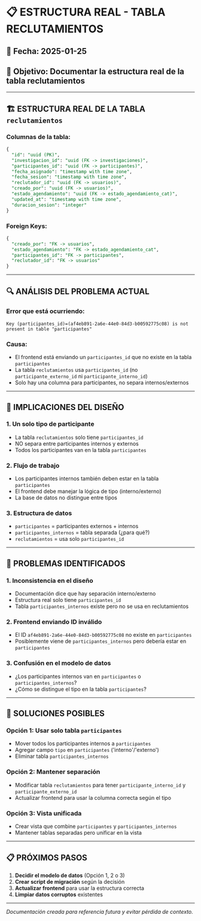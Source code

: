 # 📋 ESTRUCTURA REAL - TABLA RECLUTAMIENTOS

## 📅 Fecha: 2025-01-25
## 🎯 Objetivo: Documentar la estructura real de la tabla reclutamientos

---

## 🏗️ ESTRUCTURA REAL DE LA TABLA `reclutamientos`

### Columnas de la tabla:
```sql
{
  "id": "uuid (PK)",
  "investigacion_id": "uuid (FK -> investigaciones)",
  "participantes_id": "uuid (FK -> participantes)",
  "fecha_asignado": "timestamp with time zone",
  "fecha_sesion": "timestamp with time zone", 
  "reclutador_id": "uuid (FK -> usuarios)",
  "creado_por": "uuid (FK -> usuarios)",
  "estado_agendamiento": "uuid (FK -> estado_agendamiento_cat)",
  "updated_at": "timestamp with time zone",
  "duracion_sesion": "integer"
}
```

### Foreign Keys:
```sql
{
  "creado_por": "FK -> usuarios",
  "estado_agendamiento": "FK -> estado_agendamiento_cat", 
  "participantes_id": "FK -> participantes",
  "reclutador_id": "FK -> usuarios"
}
```

---

## 🔍 ANÁLISIS DEL PROBLEMA ACTUAL

### Error que está ocurriendo:
```
Key (participantes_id)=(af4eb891-2a6e-44e0-84d3-b00592775c08) is not present in table "participantes"
```

### Causa:
- El frontend está enviando un `participantes_id` que no existe en la tabla `participantes`
- La tabla `reclutamientos` usa `participantes_id` (no `participante_externo_id` ni `participante_interno_id`)
- Solo hay una columna para participantes, no separa internos/externos

---

## 🎯 IMPLICACIONES DEL DISEÑO

### 1. **Un solo tipo de participante**
- La tabla `reclutamientos` solo tiene `participantes_id`
- NO separa entre participantes internos y externos
- Todos los participantes van en la tabla `participantes`

### 2. **Flujo de trabajo**
- Los participantes internos también deben estar en la tabla `participantes`
- El frontend debe manejar la lógica de tipo (interno/externo)
- La base de datos no distingue entre tipos

### 3. **Estructura de datos**
- `participantes` = participantes externos + internos
- `participantes_internos` = tabla separada (¿para qué?)
- `reclutamientos` = usa solo `participantes_id`

---

## 🚨 PROBLEMAS IDENTIFICADOS

### 1. **Inconsistencia en el diseño**
- Documentación dice que hay separación interno/externo
- Estructura real solo tiene `participantes_id`
- Tabla `participantes_internos` existe pero no se usa en reclutamientos

### 2. **Frontend enviando ID inválido**
- El ID `af4eb891-2a6e-44e0-84d3-b00592775c08` no existe en `participantes`
- Posiblemente viene de `participantes_internos` pero debería estar en `participantes`

### 3. **Confusión en el modelo de datos**
- ¿Los participantes internos van en `participantes` o `participantes_internos`?
- ¿Cómo se distingue el tipo en la tabla `participantes`?

---

## 🔧 SOLUCIONES POSIBLES

### Opción 1: Usar solo tabla `participantes`
- Mover todos los participantes internos a `participantes`
- Agregar campo `tipo` en `participantes` ('interno'/'externo')
- Eliminar tabla `participantes_internos`

### Opción 2: Mantener separación
- Modificar tabla `reclutamientos` para tener `participante_interno_id` y `participante_externo_id`
- Actualizar frontend para usar la columna correcta según el tipo

### Opción 3: Vista unificada
- Crear vista que combine `participantes` y `participantes_internos`
- Mantener tablas separadas pero unificar en la vista

---

## 📋 PRÓXIMOS PASOS

1. **Decidir el modelo de datos** (Opción 1, 2 o 3)
2. **Crear script de migración** según la decisión
3. **Actualizar frontend** para usar la estructura correcta
4. **Limpiar datos corruptos** existentes

---

*Documentación creada para referencia futura y evitar pérdida de contexto.* 